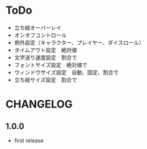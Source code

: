# ToDo
- 立ち絵オーバーレイ
- オンオフコントロール
- 例外設定（キャラクター、プレイヤー、ダイスロール）
- タイムアウト設定　絶対値
- 文字送り速度設定　割合で
- フォントサイズ設定　絶対値で
- ウィンドウサイズ設定　自動、固定、割合で
- 立ち絵サイズ設定　割合で


# CHANGELOG

## 1.0.0
- first release